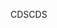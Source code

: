 <span data-ttu-id="5a896-101">CDS</span><span class="sxs-lookup"><span data-stu-id="5a896-101">CDS</span></span>